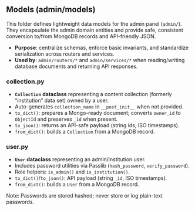 ## Models (admin/models)

This folder defines lightweight data models for the admin panel (`admin/`).
They encapsulate the admin domain entities and provide safe, consistent
conversion to/from MongoDB records and API-friendly JSON.

- **Purpose**: centralize schemas, enforce basic invariants, and standardize
  serialization across routers and services.
- **Used by**: `admin/routers/*` and `admin/services/*` when reading/writing
  database documents and returning API responses.

### collection.py
- **`Collection` dataclass** representing a content collection (formerly
  “institution” data set) owned by a user.
- Auto-generates `collection_name` in `__post_init__` when not provided.
- `to_dict()`: prepares a Mongo-ready document; converts `owner_id` to
  `ObjectId` and preserves `_id` when present.
- `to_json()`: returns an API-safe payload (string ids, ISO timestamps).
- `from_dict()`: builds a `Collection` from a MongoDB record.

### user.py
- **`User` dataclass** representing an admin/institution user.
- Includes password utilities via Passlib (`hash_password`, `verify_password`).
- Role helpers: `is_admin()` and `is_institution()`.
- `to_dict()`/`to_json()`: API payload (string `_id`, ISO timestamps).
- `from_dict()`: builds a `User` from a MongoDB record.

Note: Passwords are stored hashed; never store or log plain-text passwords.

